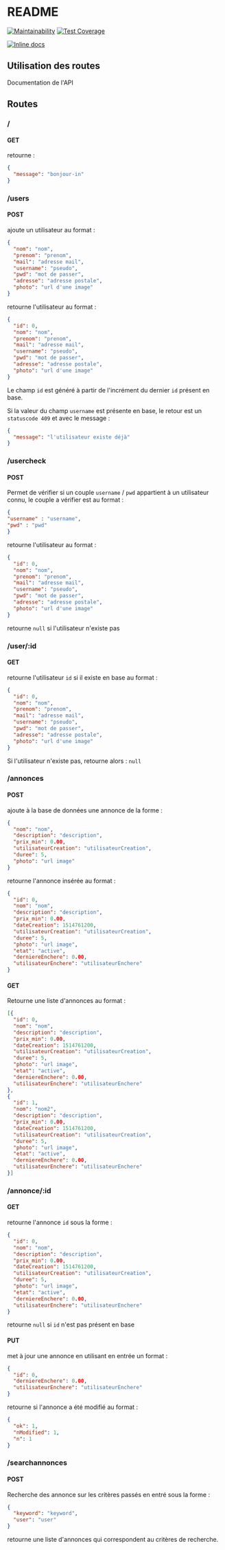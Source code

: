 # README

[![Maintainability](https://api.codeclimate.com/v1/badges/aded628a1df99b5e9bd1/maintainability)](https://codeclimate.com/github/FarahonKhwaja/back-eBAI/maintainability)  [![Test Coverage](https://api.codeclimate.com/v1/badges/aded628a1df99b5e9bd1/test_coverage)](https://codeclimate.com/github/FarahonKhwaja/back-eBAI/test_coverage)

[![Inline docs](http://inch-ci.org/github/FarahonKhwaja/back-eBAI.svg?branch=master)](http://inch-ci.org/github/FarahonKhwaja/back-eBAI)

## Utilisation des routes

Documentation de l'API

## Routes

### /

#### GET

retourne :

```json
{
  "message": "bonjour-in"
}
```

### /users

#### POST

ajoute un utilisateur au format :

```json
{
  "nom": "nom",
  "prenom": "prenom",
  "mail": "adresse mail",
  "username": "pseudo",
  "pwd": "mot de passer",
  "adresse": "adresse postale",
  "photo": "url d'une image"
}
```

retourne l'utilisateur au format :

```json
{
  "id": 0,
  "nom": "nom",
  "prenom": "prenom",
  "mail": "adresse mail",
  "username": "pseudo",
  "pwd": "mot de passer",
  "adresse": "adresse postale",
  "photo": "url d'une image"
}
```

Le champ `id` est généré à partir de l'incrément du dernier `id` présent en base.

Si la valeur du champ `username` est présente en base, le retour est un `statuscode 409` et avec le message :

```json
{
  "message": "l'utilisateur existe déjà"
}
```

### /usercheck

#### POST

Permet de vérifier si un couple `username` / `pwd` appartient à un utilisateur connu, le couple a vérifier est au format :

```json
{
"username" : "username",
"pwd" : "pwd"
}
```

retourne l'utilisateur au format :

```json
{
  "id": 0,
  "nom": "nom",
  "prenom": "prenom",
  "mail": "adresse mail",
  "username": "pseudo",
  "pwd": "mot de passer",
  "adresse": "adresse postale",
  "photo": "url d'une image"
}
```

retourne `null` si l'utilisateur n'existe pas

### /user/:id

#### GET

retourne l'utilisateur `id` si il existe en base au format :

```json
{
  "id": 0,
  "nom": "nom",
  "prenom": "prenom",
  "mail": "adresse mail",
  "username": "pseudo",
  "pwd": "mot de passer",
  "adresse": "adresse postale",
  "photo": "url d'une image"
}
```

Si l'utilisateur n'existe pas, retourne alors : `null`

### /annonces

#### POST

ajoute à la base de données une annonce de la forme :

```json
{
  "nom": "nom",
  "description": "description",
  "prix_min": 0.00,
  "utilisateurCreation": "utilisateurCreation",
  "duree": 5,
  "photo": "url image"
}
```

retourne l'annonce insérée au format :

```json
{
  "id": 0,
  "nom": "nom",
  "description": "description",
  "prix_min": 0.00,
  "dateCreation": 1514761200,
  "utilisateurCreation": "utilisateurCreation",
  "duree": 5,
  "photo": "url image",
  "etat": "active",
  "derniereEnchere": 0.00,
  "utilisateurEnchere": "utilisateurEnchere"
}
```

#### GET

Retourne une liste d'annonces au format :

```json
[{
  "id": 0,
  "nom": "nom",
  "description": "description",
  "prix_min": 0.00,
  "dateCreation": 1514761200,
  "utilisateurCreation": "utilisateurCreation",
  "duree": 5,
  "photo": "url image",
  "etat": "active",
  "derniereEnchere": 0.00,
  "utilisateurEnchere": "utilisateurEnchere"
},
{
  "id": 1,
  "nom": "nom2",
  "description": "description",
  "prix_min": 0.00,
  "dateCreation": 1514761200,
  "utilisateurCreation": "utilisateurCreation",
  "duree": 5,
  "photo": "url image",
  "etat": "active",
  "derniereEnchere": 0.00,
  "utilisateurEnchere": "utilisateurEnchere"
}]
```

### /annonce/:id

#### GET

retourne l'annonce `id` sous la forme :

```json
{
  "id": 0,
  "nom": "nom",
  "description": "description",
  "prix_min": 0.00,
  "dateCreation": 1514761200,
  "utilisateurCreation": "utilisateurCreation",
  "duree": 5,
  "photo": "url image",
  "etat": "active",
  "derniereEnchere": 0.00,
  "utilisateurEnchere": "utilisateurEnchere"
}
```

retourne `null` si `id` n'est pas présent en base

#### PUT

met à jour une annonce en utilisant en entrée un format :

```json
{
  "id": 0,
  "derniereEnchere": 0.00,
  "utilisateurEnchere": "utilisateurEnchere"
}
```

retourne si l'annonce a été modifié au format :

```json
{
  "ok": 1,
  "nModified": 1,
  "n": 1
}
```

### /searchannonces

#### POST

Recherche des annonce sur les critères passés en entré sous la forme :

```json
{
  "keyword": "keyword",
  "user": "user"
}
```

retourne une liste d'annonces qui correspondent au critères de recherche.

